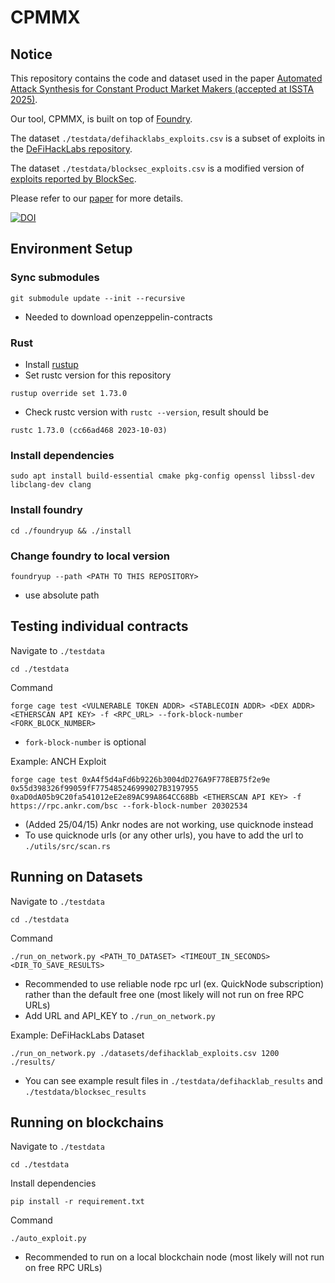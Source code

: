 # CPMMX

## Notice

This repository contains the code and dataset used in the paper [Automated Attack Synthesis for Constant Product Market Makers (accepted at ISSTA 2025)](https://arxiv.org/abs/2404.05297).

Our tool, CPMMX, is built on top of [Foundry](https://github.com/foundry-rs/foundry).

The dataset `./testdata/defihacklabs_exploits.csv` is a subset of exploits in the [DeFiHackLabs repository](https://github.com/SunWeb3Sec/DeFiHackLabs).

The dataset `./testdata/blocksec_exploits.csv` is a modified version of [exploits reported by BlockSec](https://x.com/BlockSecTeam/status/1624077078852210691).

Please refer to our [paper](https://arxiv.org/abs/2404.05297) for more details.

[![DOI](https://zenodo.org/badge/966579709.svg)](https://doi.org/10.5281/zenodo.15223115)

## Environment Setup

### Sync submodules
```
git submodule update --init --recursive
```
- Needed to download openzeppelin-contracts

### Rust
- Install [rustup](https://www.rust-lang.org/tools/install)
- Set rustc version for this repository
```
rustup override set 1.73.0
```
- Check rustc version with `rustc --version`, result should be
```
rustc 1.73.0 (cc66ad468 2023-10-03)
```

### Install dependencies
```
sudo apt install build-essential cmake pkg-config openssl libssl-dev libclang-dev clang
```
### Install foundry
```
cd ./foundryup && ./install
```

### Change foundry to local version
```
foundryup --path <PATH TO THIS REPOSITORY>
```
- use absolute path

## Testing individual contracts
Navigate to `./testdata`
```
cd ./testdata
```

Command
```
forge cage test <VULNERABLE TOKEN ADDR> <STABLECOIN ADDR> <DEX ADDR> <ETHERSCAN API KEY> -f <RPC_URL> --fork-block-number <FORK_BLOCK_NUMBER>
```
- `fork-block-number` is optional

Example: ANCH Exploit
```
forge cage test 0xA4f5d4aFd6b9226b3004dD276A9F778EB75f2e9e 0x55d398326f99059fF775485246999027B3197955 0xaD0dA05b9C20fa541012eE2e89AC99A864CC68Bb <ETHERSCAN API KEY> -f https://rpc.ankr.com/bsc --fork-block-number 20302534
```
- (Added 25/04/15) Ankr nodes are not working, use quicknode instead
- To use quicknode urls (or any other urls), you have to add the url to `./utils/src/scan.rs`

## Running on Datasets
Navigate to `./testdata`
```
cd ./testdata
```

Command
```
./run_on_network.py <PATH_TO_DATASET> <TIMEOUT_IN_SECONDS> <DIR_TO_SAVE_RESULTS>
```
- Recommended to use reliable node rpc url (ex. QuickNode subscription) rather than the default free one (most likely will not run on free RPC URLs)
- Add URL and API_KEY to `./run_on_network.py`

Example: DeFiHackLabs Dataset
```
./run_on_network.py ./datasets/defihacklab_exploits.csv 1200 ./results/
```
- You can see example result files in `./testdata/defihacklab_results` and `./testdata/blocksec_results`

## Running on blockchains
Navigate to `./testdata`
```
cd ./testdata
```
Install dependencies
```
pip install -r requirement.txt
```
Command
```
./auto_exploit.py
```
- Recommended to run on a local blockchain node (most likely will not run on free RPC URLs)
